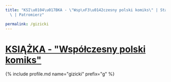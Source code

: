 ```yaml
---
title: "KSI\u0104\u017BKA - \"Wsp\xF3\u0142czesny polski komiks\" | Statystyki patronite.pl\
  \ | Patromierz"

permalink: /gizicki
---
```


# [KSIĄŻKA - "Współczesny polski komiks"](https://patronite.pl/gizicki)

{% include profile.md name="gizicki" prefix="g" %}
